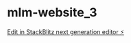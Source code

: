 # mlm-website_3

[Edit in StackBlitz next generation editor ⚡️](https://stackblitz.com/~/github.com/itsnotmilan/mlm-website_3)